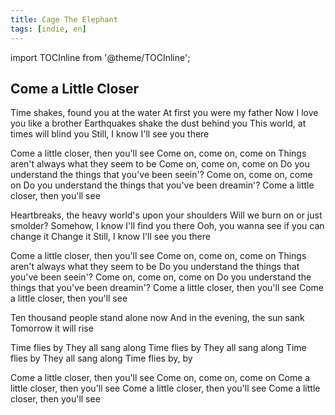```yaml
---
title: Cage The Elephant
tags: [indie, en]
---
```


import TOCInline from '@theme/TOCInline';

<TOCInline toc={toc} />

## Come a Little Closer

Time shakes, found you at the water
At first you were my father
Now I love you like a brother
Earthquakes shake the dust behind you
This world, at times will blind you
Still, I know I'll see you there

Come a little closer, then you'll see
Come on, come on, come on
Things aren't always what they seem to be
Come on, come on, come on
Do you understand the things that you've been seein'?
Come on, come on, come on
Do you understand the things that you've been dreamin'?
Come a little closer, then you'll see

Heartbreaks, the heavy world's upon your shoulders
Will we burn on or just smolder?
Somehow, I know I'll find you there
Ooh, you wanna see if you can change it
Change it
Still, I know I'll see you there

Come a little closer, then you'll see
Come on, come on, come on
Things aren't always what they seem to be
Do you understand the things that you've been seein'?
Come on, come on, come on
Do you understand the things that you've been dreamin'?
Come a little closer, then you'll see
Come a little closer, then you'll see

Ten thousand people stand alone now
And in the evening, the sun sank
Tomorrow it will rise

Time flies by
They all sang along
Time flies by
They all sang along
Time flies by
They all sang along
Time flies by, by

Come a little closer, then you'll see
Come on, come on, come on
Come a little closer, then you'll see
Come a little closer, then you'll see
Come a little closer, then you'll see